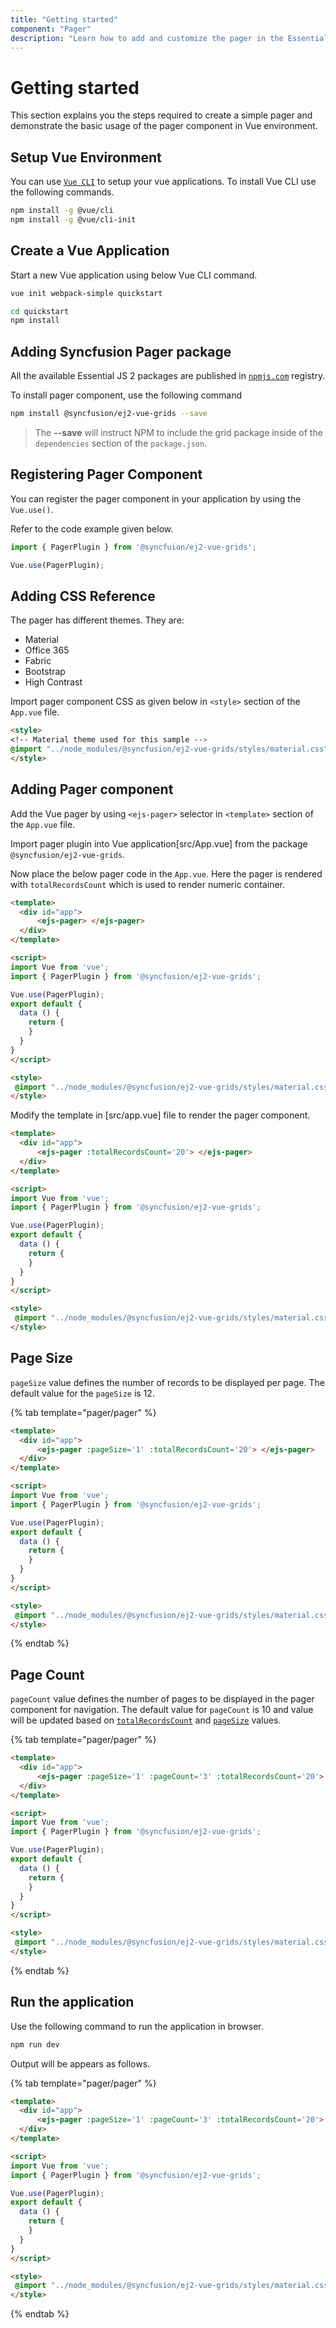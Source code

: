 ```yaml
---
title: "Getting started"
component: "Pager"
description: "Learn how to add and customize the pager in the Essential JS 2."
---
```


# Getting started

This section explains you the steps required to create a simple pager
and demonstrate the basic usage of the pager component in Vue environment.

## Setup Vue Environment

You can use [`Vue CLI`](https://github.com/vuejs/vue-cli) to setup your vue applications.
To install Vue CLI use the following commands.

```bash
npm install -g @vue/cli
npm install -g @vue/cli-init
```

## Create a Vue Application

Start a new Vue application using below Vue CLI command.

```bash
vue init webpack-simple quickstart

cd quickstart
npm install
```

## Adding Syncfusion Pager package

All the available Essential JS 2 packages are published in [`npmjs.com`](https://www.npmjs.com/~syncfusionorg) registry.

To install pager component, use the following command

```bash
npm install @syncfusion/ej2-vue-grids --save
```

> The **--save** will instruct NPM to include the grid package inside of the `dependencies` section of the `package.json`.

## Registering Pager Component

You can register the pager component in your application by using the `Vue.use()`.

Refer to the code example given below.

```typescript
import { PagerPlugin } from '@syncfuion/ej2-vue-grids';

Vue.use(PagerPlugin);
```

## Adding CSS Reference

The pager has different themes. They are:
* Material
* Office 365
* Fabric
* Bootstrap
* High Contrast

Import pager component CSS as given below in `<style>` section of the `App.vue` file.

```html
<style>
<!-- Material theme used for this sample -->
@import "../node_modules/@syncfusion/ej2-vue-grids/styles/material.css";
</style>
```

## Adding Pager component

Add the Vue pager by using `<ejs-pager>` selector in `<template>` section of the `App.vue` file.

Import pager plugin into Vue application[src/App.vue] from the package `@syncfusion/ej2-vue-grids`.

Now place the below pager code in the `App.vue`.
Here the pager is rendered with `totalRecordsCount` which is used to render numeric container.

```html
<template>
  <div id="app">
      <ejs-pager> </ejs-pager>
  </div>
</template>

<script>
import Vue from 'vue';
import { PagerPlugin } from '@syncfusion/ej2-vue-grids';

Vue.use(PagerPlugin);
export default {
  data () {
    return {
    }
  }
}
</script>

<style>
 @import "../node_modules/@syncfusion/ej2-vue-grids/styles/material.css";
</style>

```

Modify the template in [src/app.vue] file to render the pager component.

```html
<template>
  <div id="app">
      <ejs-pager :totalRecordsCount='20'> </ejs-pager>
  </div>
</template>

<script>
import Vue from 'vue';
import { PagerPlugin } from '@syncfusion/ej2-vue-grids';

Vue.use(PagerPlugin);
export default {
  data () {
    return {
    }
  }
}
</script>

<style>
 @import "../node_modules/@syncfusion/ej2-vue-grids/styles/material.css";
</style>

```

## Page Size

`pageSize` value defines the number of records to be displayed per page. The default value for the `pageSize` is 12.

{% tab template="pager/pager" %}

```html
<template>
  <div id="app">
      <ejs-pager :pageSize='1' :totalRecordsCount='20'> </ejs-pager>
  </div>
</template>

<script>
import Vue from 'vue';
import { PagerPlugin } from '@syncfusion/ej2-vue-grids';

Vue.use(PagerPlugin);
export default {
  data () {
    return {
    }
  }
}
</script>

<style>
 @import "../node_modules/@syncfusion/ej2-vue-grids/styles/material.css";
</style>

```

{% endtab %}

## Page Count

`pageCount` value defines the number of pages to be displayed in the pager component for navigation.
The default value for `pageCount` is 10 and value will be updated based on [`totalRecordsCount`](../api/pager/#totalrecordscount)
and [`pageSize`](#page-size) values.

{% tab template="pager/pager" %}

```html
<template>
  <div id="app">
      <ejs-pager :pageSize='1' :pageCount='3' :totalRecordsCount='20'> </ejs-pager>
  </div>
</template>

<script>
import Vue from 'vue';
import { PagerPlugin } from '@syncfusion/ej2-vue-grids';

Vue.use(PagerPlugin);
export default {
  data () {
    return {
    }
  }
}
</script>

<style>
 @import "../node_modules/@syncfusion/ej2-vue-grids/styles/material.css";
</style>

```

{% endtab %}

## Run the application

Use the following command to run the application in browser.

```javascript
npm run dev
```

Output will be appears as follows.

{% tab template="pager/pager" %}

```html
<template>
  <div id="app">
      <ejs-pager :pageSize='1' :pageCount='3' :totalRecordsCount='20'> </ejs-pager>
  </div>
</template>

<script>
import Vue from 'vue';
import { PagerPlugin } from '@syncfusion/ej2-vue-grids';

Vue.use(PagerPlugin);
export default {
  data () {
    return {
    }
  }
}
</script>

<style>
 @import "../node_modules/@syncfusion/ej2-vue-grids/styles/material.css";
</style>

```

{% endtab %}